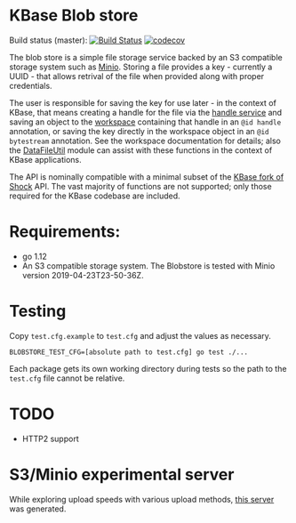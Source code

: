 # KBase Blob store

Build status (master):
[![Build Status](https://travis-ci.org/kbase/blobstore.svg?branch=master)](https://travis-ci.org/kbase/blobstore) [![codecov](https://codecov.io/gh/kbase/blobstore/branch/master/graph/badge.svg)](https://codecov.io/gh/kbase/blobstore)

The blob store is a simple file storage service backed by an S3 compatible storage system
such as [Minio](https://min.io/). Storing a file provides a key - currently a UUID - that
allows retrival of the file when provided along with proper credentials.

The user is responsible for saving the key for use later - in the context of KBase, that means
creating a handle for the file via the [handle service](https://github.com/kbase/handle_service2)
and saving an object to the [workspace](https://github.com/kbase/workspace_deluxe) containing
that handle in an `@id handle` annotation, or saving the key directly in the workspace object
in an `@id bytestream` annotation. See the workspace documentation for details; also the
[DataFileUtil](https://github.com/kbaseapps/DataFileUtil) module can assist with these functions
in the context of KBase applications.

The API is nominally compatible with a minimal subset of the
[KBase fork of Shock](https://github.com/kbase/Shock) API. The vast majority of functions are
not supported; only those required for the KBase codebase are included.

# Requirements:
* go 1.12
* An S3 compatible storage system. The Blobstore is tested with Minio version 2019-04-23T23-50-36Z.

# Testing

Copy `test.cfg.example` to `test.cfg` and adjust the values as necessary.

```
BLOBSTORE_TEST_CFG=[absolute path to test.cfg] go test ./...
```

Each package gets its own working directory during tests so the path to the `test.cfg` file
cannot be relative.

# TODO
* HTTP2 support

# S3/Minio experimental server

While exploring upload speeds with various upload methods,
[this server](https://github.com/MrCreosote/minioAWSAndGoClient) was generated.

